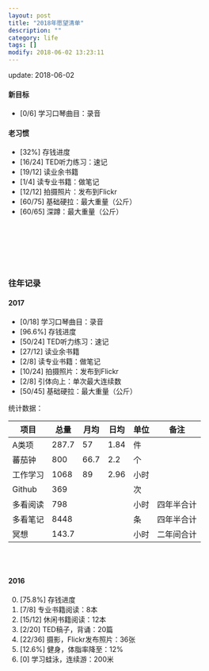 ```yaml
---
layout: post
title: "2018年愿望清单"
description: ""
category: life
tags: []
modify: 2018-06-02 13:23:11
---
```


update: 2018-06-02


#### 新目标

+ [0/6] 学习口琴曲目：录音

#### 老习惯

+ [32%] 存钱进度
+ [16/24] TED听力练习：速记
+ [19/12] 读业余书籍
+ [1/4] 读专业书籍：做笔记
+ [12/12] 拍摄照片：发布到Flickr
+ [60/75] 基础硬拉：最大重量（公斤）
+ [60/65] 深蹲：最大重量（公斤）

<br />
<br />
<br />
<br />
<br />

### 往年记录


#### 2017

+ [0/18] 学习口琴曲目：录音
+ [96.6%] 存钱进度
+ [50/24] TED听力练习：速记
+ [27/12] 读业余书籍
+ [2/8] 读专业书籍：做笔记
+ [10/24] 拍摄照片：发布到Flickr
+ [2/8] 引体向上：单次最大连续数
+ [50/45] 基础硬拉：最大重量（公斤）

统计数据：

项目 | 总量 | 月均 | 日均 | 单位 | 备注
-----|------|------|------|------|----
A类项 | 287.7 | 57 | 1.84 | 件   |
蕃茄钟 | 800 | 66.7 | 2.2 | 个   |
工作学习 | 1068 | 89 | 2.96 | 小时|
Github | 369 |     |      | 次   |
多看阅读| 798 |    |      | 小时 | 四年半合计
多看笔记| 8448 |    |     | 条   | 四年半合计
冥想  | 143.7 |    |      | 小时 | 二年间合计

<br />
<br />

#### 2016

0. [75.8%] 存钱进度
1. [7/8] 专业书籍阅读：8本
2. [15/12] 休闲书籍阅读：12本
4. [2/20] TED稿子，背诵：20篇
5. [22/36] 摄影，Flickr发布照片：36张
3. [12.6%] 健身，体脂率降至：12%
6. [0] 学习蛙泳，连续游：200米
